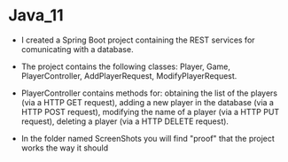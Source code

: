 # Java_11

- I created a Spring Boot project containing the REST services for comunicating with a database.

- The project contains the following classes: Player, Game, PlayerController, AddPlayerRequest, ModifyPlayerRequest.

- PlayerController contains methods for: obtaining the list of the players (via a HTTP GET request), adding a new player in the database (via a HTTP POST request), modifying the name of a player (via a HTTP PUT request), deleting a player (via a HTTP DELETE request).

- In the folder named ScreenShots you will find "proof" that the project works the way it should
